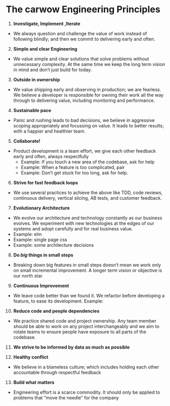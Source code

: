 # The carwow Engineering Principles


1. __Investigate, Implement ,Iterate__
  
  * We always question and challenge the value of work instead of following blindly; and then we commit to delivering early and often.

2. __Simple and clear Engineering__
  
  * We value simple and clear solutions that solve problems without unnecessary complexity. At the same time we keep the long term vision in mind and don’t just build for today. 

3. __Outside in ownership__
  
  * We value shipping early and observing in production; we are fearless. We believe a developer is responsible for owning their work all the way through to delivering value, including monitoring and performance. 

4. __Sustainable pace__
  
  * Panic and rushing leads to bad decisions, we believe in aggressive scoping appropriately and focussing on value. It leads to better results; with a happier and healthier team. 

5. __Collaborate!__
  
  * Product development is a team effort, we give each other feedback early and often, always respectfully
    * Example: If you touch a new area of the codebase, ask for help 
    * Example: When a feature is too complicated, pair
    * Example: Don’t get stuck for too long, ask for help.

6. __Strive for fast feedback loops__
  
  * We use several practices to achieve the above like TDD, code reviews, continuous delivery, vertical slicing, AB tests, and customer feedback.
  
7. __Evolutionary Architecture__
  
  * We evolve our architecture and technology constantly as our business evolves. We experiment with new technologies at the edges of our systems and adopt carefully and for real business value.
  * Example: elm 
  * Example: single page css
  * Example: some architecture decisions 

8. __Do *big* things in small steps__
  
  * Breaking down big features in small steps doesn’t mean we work only on small incremental improvement. A longer term vision or objective is our north star.

9. __Continuous Improvement__
  
  * We leave code better than we found it. We refactor before developing a feature, to ease its development. 
  Example: 

10. __Reduce code and people dependencies__
  
  * We practice shared code and project ownership. Any team member should be able to work on any project interchangeably and we aim to rotate teams to ensure people have exposure to all parts of the codebase.

11. __We strive to be informed by data as much as possible__

12. __Healthy conflict__
  
  * We believe in a blameless culture; which includes holding each other accountable through respectful feedback

13. __Build what matters__ 
  
  * Engineering effort is a scarce commodity. It should only be applied to problems that “move the needle” for the company
